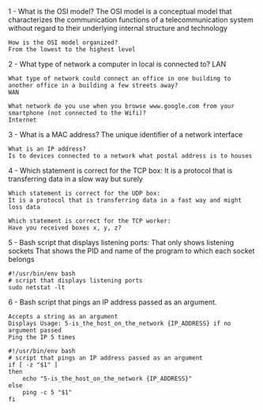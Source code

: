 1 - What is the OSI model?
    The OSI model is a conceptual model that characterizes the communication functions of a telecommunication system without regard to their underlying internal structure and technology

    How is the OSI model organized?
    From the lowest to the highest level

2 - What type of network a computer in local is connected to?
    LAN

    What type of network could connect an office in one building to another office in a building a few streets away?
    WAN

    What network do you use when you browse www.google.com from your smartphone (not connected to the Wifi)?
    Internet

3 - What is a MAC address?
    The unique identifier of a network interface

    What is an IP address?
    Is to devices connected to a network what postal address is to houses

4 - Which statement is correct for the TCP box:
    It is a protocol that is transferring data in a slow way but surely

    Which statement is correct for the UDP box:
    It is a protocol that is transferring data in a fast way and might loss data

    Which statement is correct for the TCP worker:
    Have you received boxes x, y, z?

5 - Bash script that displays listening ports:
    That only shows listening sockets
    That shows the PID and name of the program to which each socket belongs

    #!/usr/bin/env bash
    # script that displays listening ports
    sudo netstat -lt


6 - Bash script that pings an IP address passed as an argument.

    Accepts a string as an argument
    Displays Usage: 5-is_the_host_on_the_network {IP_ADDRESS} if no argument passed
    Ping the IP 5 times
    
    #!/usr/bin/env bash
    # script that pings an IP address passed as an argument
    if [ -z "$1" ]
    then
        echo "5-is_the_host_on_the_network {IP_ADDRESS}"
    else
        ping -c 5 "$1"
    fi